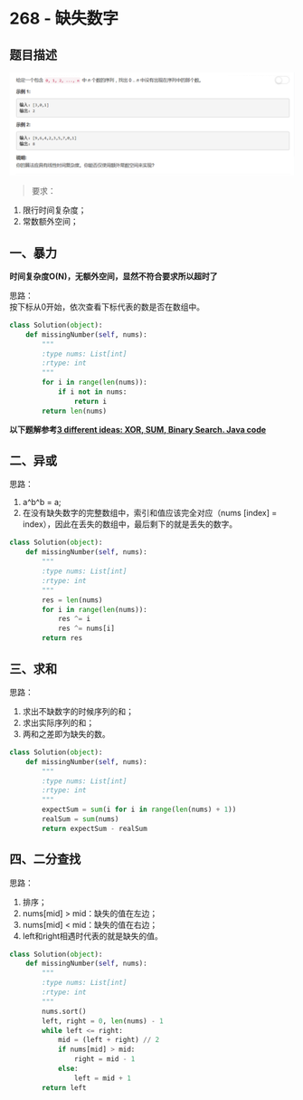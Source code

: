 # 268 - 缺失数字

## 题目描述
![problem](images/268.png)

>要求：  
1. 限行时间复杂度；
2. 常数额外空间；

## 一、暴力
**时间复杂度O(N)，无额外空间，显然不符合要求所以超时了**  

思路：  
按下标从0开始，依次查看下标代表的数是否在数组中。

```python
class Solution(object):
    def missingNumber(self, nums):
        """
        :type nums: List[int]
        :rtype: int
        """
        for i in range(len(nums)):
            if i not in nums:
                return i
        return len(nums)
```

**以下题解参考[3 different ideas: XOR, SUM, Binary Search. Java code](https://leetcode.com/problems/missing-number/discuss/69786/3-different-ideas:-XOR-SUM-Binary-Search.-Java-code)**

## 二、异或
思路：  
1. a^b^b = a;
2. 在没有缺失数字的完整数组中，索引和值应该完全对应（nums [index] = index），因此在丢失的数组中，最后剩下的就是丢失的数字。

```python
class Solution(object):
    def missingNumber(self, nums):
        """
        :type nums: List[int]
        :rtype: int
        """
        res = len(nums)
        for i in range(len(nums)):
            res ^= i 
            res ^= nums[i]
        return res
```

## 三、求和
思路：  
1. 求出不缺数字的时候序列的和；
2. 求出实际序列的和；
3. 两和之差即为缺失的数。

```python
class Solution(object):
    def missingNumber(self, nums):
        """
        :type nums: List[int]
        :rtype: int
        """
        expectSum = sum(i for i in range(len(nums) + 1))
        realSum = sum(nums)
        return expectSum - realSum
```

## 四、二分查找
思路：  
1. 排序；
2. nums[mid] > mid：缺失的值在左边；
3. nums[mid] < mid：缺失的值在右边；
4. left和right相遇时代表的就是缺失的值。

```python
class Solution(object):
    def missingNumber(self, nums):
        """
        :type nums: List[int]
        :rtype: int
        """
        nums.sort()
        left, right = 0, len(nums) - 1
        while left <= right:
            mid = (left + right) // 2
            if nums[mid] > mid:
                right = mid - 1
            else:
                left = mid + 1
        return left
```
